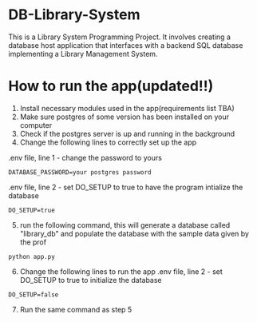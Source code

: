 # DB-Library-System
This is a Library System Programming Project. It involves creating a database host application that interfaces with a backend SQL database implementing a Library Management System.

# How to run the app(updated!!)
1. Install necessary modules used in the app(requirements list TBA)
2. Make sure postgres of some version has been installed on your computer
3. Check if the postgres server is up and running in the background
4. Change the following lines to correctly set up the app

.env file, line 1 - change the password to yours
```
DATABASE_PASSWORD=your postgres password
```

.env file, line 2 - set DO_SETUP to true to have the program intialize the database
```
DO_SETUP=true
```

5. run the following command, this will generate a database called "library_db" and populate the database with the sample data given by the prof
```
python app.py
```

6. Change the following lines to run the app
.env file, line 2 - set DO_SETUP to true to initialize the database
```
DO_SETUP=false
```

7. Run the same command as step 5
